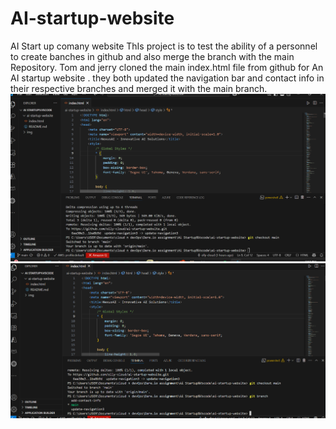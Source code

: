 # AI-startup-website
AI  Start up comany website
ThIs project is to test the ability of a personnel to create banches in github and also merge the branch with the 
main Repository.
Tom and jerry cloned the main index.html file from github for An AI startup website . they both updated the navigation bar and contact info
in their respective branches and merged it with the main branch.
![index.html img](https://github.com/olly-cloud/ai-startup-website/blob/20d8a0c66c10f7753dfb2c3c48aece2fc11ead7d/index.html.png)
![list of branches](https://github.com/olly-cloud/ai-startup-website/blob/9ea422163b63e3eb03ba60ac99bdbce6376f2787/list%20of%20branches.png)
